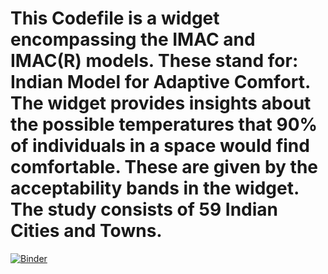 # This Codefile is a widget encompassing the IMAC and IMAC(R) models. These stand for: Indian Model for Adaptive Comfort. The widget provides insights about the possible temperatures that 90% of individuals in a space would find comfortable. These are given by the acceptability bands in the widget. The study consists of 59 Indian Cities and Towns. 

[![Binder](https://mybinder.org/badge_logo.svg)](https://mybinder.org/v2/gh/spandan-pandya/IMAC/HEAD?urlpath=voila%2Frender%2FIMAC_Widget.ipynb)
